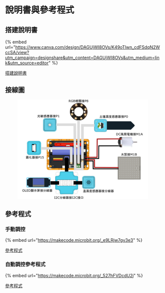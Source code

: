 # 說明書與參考程式

## 搭建說明書

{% embed url="https://www.canva.com/design/DAGUjWI8OVs/K49oTlwn_cdFSdqN2WccSA/view?utm_campaign=designshare&utm_content=DAGUjWI8OVs&utm_medium=link&utm_source=editor" %}

[搭建說明書](https://www.canva.com/design/DAGUjWI8OVs/K49oTlwn_cdFSdqN2WccSA/view?utm_content=DAGUjWI8OVs\&utm_campaign=designshare\&utm_medium=link\&utm_source=editor)

## 接線圖

<figure><img src="../../.gitbook/assets/wiring_rgbP8.png" alt=""><figcaption></figcaption></figure>

## 參考程式

### 手動調控

{% embed url="https://makecode.microbit.org/_e9LRjw7gy3e3" %}



[參考程式](https://makecode.microbit.org/_e9LRjw7gy3e3)

### 自動調控參考程式

{% embed url="https://makecode.microbit.org/_527hFVDcdU2j" %}

[參考程式](https://makecode.microbit.org/_527hFVDcdU2j)
